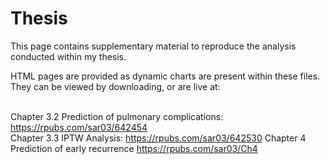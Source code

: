 # Thesis <br>
This page contains supplementary material to reproduce the analysis conducted within my thesis.

HTML pages are provided as dynamic charts are present within these files. They can be viewed by downloading, or are live at:<br><br>

Chapter 3.2 Prediction of pulmonary complications: https://rpubs.com/sar03/642454 <br>
Chapter 3.3 IPTW Analysis: https://rpubs.com/sar03/642530
Chapter 4 Prediction of early recurrence https://rpubs.com/sar03/Ch4
